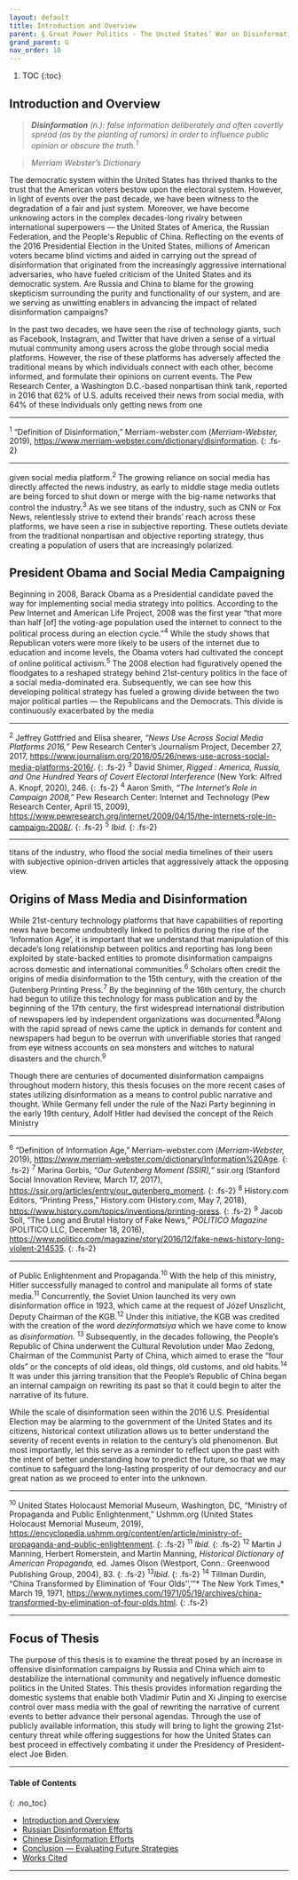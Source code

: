 ```yaml
---
layout: default
title: Introduction and Overview 
parent: § Great Power Politics - The United States’ War on Disinformation with Consideration to Russian and Chinese Offensive Efforts
grand_parent: G 
nav_order: 10 
---
```

<style>
.dont-break-out {
  /* These are technically the same, but use both */
  overflow-wrap: break-word;
  word-wrap: break-word;

  -ms-word-break: break-all;
  /* This is the dangerous one in WebKit, as it breaks things wherever */
  word-break: break-all;
  /* Instead use this non-standard one: */
  word-break: break-word;
}

.youtube-container {
    position: relative;
    width: 100%;
    height: 0;
    padding-bottom: 56.25%;
}
.youtube-video {
    position: absolute;
    top: 0;
    left: 0;
    width: 100%;
    height: 100%;
}

</style>

<div class="dont-break-out" markdown="1">

1. TOC
{:toc}

## Introduction and Overview
> ***Disinformation** (n.): false information deliberately and often covertly spread (as by the planting of rumors) in order to influence public opinion or obscure the truth.<sup>1</sup>*

> *Merriam Webster’s Dictionary*

The democratic system within the United States has thrived thanks to the trust that the American voters bestow upon the electoral system. However, in light of events over the past decade, we have been witness to the degradation of a fair and just system. Moreover, we have become unknowing actors in the complex decades-long rivalry between international superpowers — the United States of America, the Russian Federation, and the People's Republic of China. Reflecting on the events of the 2016 Presidential Election in the United States, millions of American voters became blind victims and aided in carrying out the spread of disinformation that originated from the increasingly aggressive international adversaries, who have fueled criticism of the United States and its democratic system. Are Russia and China to blame for the growing skepticism surrounding the purity and functionality of our system, and are we serving as unwitting enablers in advancing the impact of related disinformation campaigns?

In the past two decades, we have seen the rise of technology giants, such as Facebook, Instagram, and Twitter that have driven a sense of a virtual mutual community among users across the globe through social media platforms. However, the rise of these platforms has adversely affected the traditional means by which individuals connect with each other, become informed, and formulate their opinions on current events. The Pew Research Center, a Washington D.C.-based nonpartisan think tank, reported in 2016 that 62% of U.S. adults received their news from social media, with 64% of these individuals only getting news from one

***
<sup>1</sup> “Definition of Disinformation,” Merriam-webster.com (*Merriam-Webster,* 2019), https://www.merriam-webster.com/dictionary/disinformation.
{: .fs-2}
***

given social media platform.<sup>2</sup> The growing reliance on social media has directly affected the news industry, as early to middle stage media outlets are being forced to shut down or merge with the big-name networks that control the industry.<sup>3</sup> As we see titans of the industry, such as CNN or Fox News, relentlessly strive to extend their brands’ reach across these platforms, we have seen a rise in subjective reporting. These outlets deviate from the traditional nonpartisan and objective reporting strategy, thus creating a population of users that are increasingly polarized.

## President Obama and Social Media Campaigning
Beginning in 2008, Barack Obama as a Presidential candidate paved the way for implementing social media strategy into politics. According to the Pew Internet and American Life Project, 2008 was the first year “that more than half [of] the voting-age population used the internet to connect to the political process during an election cycle.”<sup>4</sup> While the study shows that Republican voters were more likely to be users of the internet due to education and income levels, the Obama voters had cultivated the concept of online political activism.<sup>5</sup> The 2008 election had figuratively opened the floodgates to a reshaped strategy behind 21st-century politics in the face of a social media-dominated era. Subsequently, we can see how this developing political strategy has fueled a growing divide between the two major political parties — the Republicans and the Democrats. This divide is continuously exacerbated by the media

***
<sup>2</sup> Jeffrey Gottfried and Elisa shearer, *“News Use Across Social Media Platforms 2016,”* Pew Research Center’s Journalism Project, December 27, 2017, https://www.journalism.org/2016/05/26/news-use-across-social-media-platforms-2016/.
{: .fs-2}
<sup>3</sup> David Shimer, *Rigged : America, Russia, and One Hundred Years of Covert Electoral Interference* (New York: Alfred A. Knopf, 2020), 246.
{: .fs-2}
<sup>4</sup> Aaron Smith, *“The Internet’s Role in Campaign 2008,”* Pew Research Center: Internet and Technology (Pew Research Center, April 15, 2009), https://www.pewresearch.org/internet/2009/04/15/the-internets-role-in-campaign-2008/.
{: .fs-2}
<sup>5</sup> *Ibid.*
{: .fs-2}
***

titans of the industry, who flood the social media timelines of their users with subjective opinion-driven articles that aggressively attack the opposing view.

## Origins of Mass Media and Disinformation
While 21st-century technology platforms that have capabilities of reporting news have become undoubtedly linked to politics during the rise of the ‘Information Age’, it is important that we understand that manipulation of this decade’s long relationship between politics and reporting has long been exploited by state-backed entities to promote disinformation campaigns across domestic and international communities.<sup>6</sup> Scholars often credit the origins of media disinformation to the 15th century, with the creation of the Gutenberg Printing Press.<sup>7</sup> By the beginning of the 16th century, the church had begun to utilize this technology for mass publication and by the beginning of the 17th century, the first widespread international distribution of newspapers led by independent organizations was documented.<sup>8</sup>Along with the rapid spread of news came the uptick in demands for content and newspapers had begun to be overrun with unverifiable stories that ranged from eye witness accounts on sea monsters and witches to natural disasters and the church.<sup>9</sup>

Though there are centuries of documented disinformation campaigns throughout modern history, this thesis focuses on the more recent cases of states utilizing disinformation as a means to control public narrative and thought. While Germany fell under the rule of the Nazi Party beginning in the early 19th century, Adolf Hitler had devised the concept of the Reich Ministry

***
<sup>6</sup> “Definition of Information Age,” Merriam-webster.com (*Merriam-Webster,* 2019), https://www.merriam-webster.com/dictionary/Information%20Age.
{: .fs-2}
<sup>7</sup> Marina Gorbis, *“Our Gutenberg Moment (SSIR),”* ssir.org (Stanford Social Innovation Review, March 17, 2017), https://ssir.org/articles/entry/our_gutenberg_moment.
{: .fs-2}
<sup>8</sup> History.com Editors, “Printing Press,” History.com (History.com, May 7, 2018), https://www.history.com/topics/inventions/printing-press.
{: .fs-2}
<sup>9</sup> Jacob Soll, “The Long and Brutal History of Fake News,” *POLITICO Magazine* (POLITICO LLC, December 18, 2016), https://www.politico.com/magazine/story/2016/12/fake-news-history-long-violent-214535.
{: .fs-2}
***

of Public Enlightenment and Propaganda.<sup>10</sup> With the help of this ministry, Hitler successfully managed to control and manipulate all forms of state media.<sup>11</sup> Concurrently, the Soviet Union launched its very own disinformation office in 1923, which came at the request of Józef Unszlicht, Deputy Chairman of the KGB.<sup>12</sup> Under this initiative, the KGB was credited with the creation of the word *dezinformatsiya* which we have come to know as *disinformation.* <sup>13</sup> Subsequently, in the decades following, the People’s Republic of China underwent the Cultural Revolution under Mao Zedong, Chairman of the Communist Party of China, which aimed to erase the “four olds” or the concepts of old ideas, old things, old customs, and old habits.<sup>14</sup> It was under this jarring transition that the People’s Republic of China began an internal campaign on rewriting its past so that it could begin to alter the narrative of its future.

While the scale of disinformation seen within the 2016 U.S. Presidential Election may be alarming to the government of the United States and its citizens, historical context utilization allows us to better understand the severity of recent events in relation to the century’s old phenomenon. But most importantly, let this serve as a reminder to reflect upon the past with the intent of better understanding how to predict the future, so that we may continue to safeguard the long-lasting prosperity of our democracy and our great nation as we proceed to enter into the unknown.

***
<sup>10</sup> United States Holocaust Memorial Museum, Washington, DC, “Ministry of Propaganda and Public Enlightenment,” Ushmm.org (United States Holocaust Memorial Museum, 2019), https://encyclopedia.ushmm.org/content/en/article/ministry-of-propaganda-and-public-enlightenment.
{: .fs-2}
<sup>11</sup> *Ibid.*
{: .fs-2}
<sup>12</sup> Martin J Manning, Herbert Romerstein, and Martin Manning, *Historical Dictionary of American Propaganda,* ed. James Olson (Westport, Conn.: Greenwood Publishing Group, 2004), 83.
{: .fs-2}
<sup>13</sup>*Ibid.*
{: .fs-2}
<sup>14</sup> Tillman Durdin, “China Transformed by Elimination of ‘Four Olds’’,’”* The New York Times,* March 19, 1971, https://www.nytimes.com/1971/05/19/archives/china-transformed-by-elimination-of-four-olds.html.
{: .fs-2}
***

## Focus of Thesis
The purpose of this thesis is to examine the threat posed by an increase in offensive disinformation campaigns by Russia and China which aim to destabilize the international community and negatively influence domestic politics in the United States. This thesis provides information regarding the domestic systems that enable both Vladimir Putin and Xi Jinping to exercise control over mass media with the goal of rewriting the narrative of current events to better advance their personal agendas. Through the use of publicly available information, this study will bring to light the growing 21st-century threat while offering suggestions for how the United States can best proceed in effectively combating it under the Presidency of President-elect Joe Biden.

***

#### Table of Contents
{: .no_toc}

<ul><li> <a href="/docs/G/great-power-politics-the-united-states-war-on-disinformation-with-consideration-to-russian-and-chinese-offensive-efforts-1/">Introduction and Overview</a></li><li> <a href="/docs/G/great-power-politics-the-united-states-war-on-disinformation-with-consideration-to-russian-and-chinese-offensive-efforts-2/">Russian Disinformation Efforts</a></li><li> <a href="/docs/G/great-power-politics-the-united-states-war-on-disinformation-with-consideration-to-russian-and-chinese-offensive-efforts-3/">Chinese Disinformation Efforts</a></li><li> <a href="/docs/G/great-power-politics-the-united-states-war-on-disinformation-with-consideration-to-russian-and-chinese-offensive-efforts-4/">Conclusion — Evaluating Future Strategies</a></li><li> <a href="/docs/G/great-power-politics-the-united-states-war-on-disinformation-with-consideration-to-russian-and-chinese-offensive-efforts-5/">Works Cited</a></li></ul>

***

</div>
